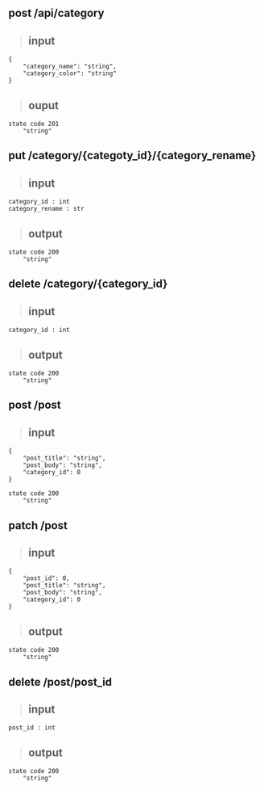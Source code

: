 ## post /api/category

>   ## input
    {
        "category_name": "string",
        "category_color": "string"
    }

>   ## ouput
    state code 201
        "string"

## put /category/{categoty_id}/{category_rename}

>   ## input
    category_id : int
    category_rename : str

>   ## output 
    state code 200
        "string"

## delete /category/{category_id}

>   ## input
    category_id : int

>   ## output
    state code 200
        "string"

## post /post

>   ## input
    {
        "post_title": "string",
        "post_body": "string",
        "category_id": 0
    }

    state code 200
        "string"

## patch /post

>   ## input
    {
        "post_id": 0,
        "post_title": "string",
        "post_body": "string",
        "category_id": 0
    }

>   ## output
    state code 200
        "string"

## delete /post/post_id

>   ## input
    post_id : int

>   ## output
    state code 200
        "string"